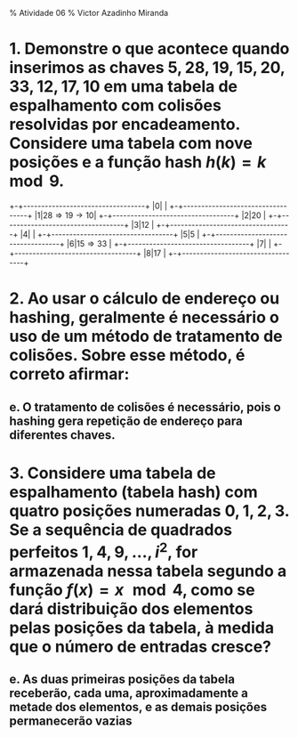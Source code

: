 % Atividade 06
% Victor Azadinho Miranda

# 1. Demonstre o que acontece quando inserimos as chaves $5, 28, 19, 15, 20, 33, 12, 17, 10$ em uma tabela de espalhamento com colisões resolvidas por encadeamento. Considere uma tabela com nove posições e a função hash $h(k) = k \mod 9$.

+-+----------------------------------+
|0|                                  |
+-+----------------------------------+
|1|$28 \Rightarrow 19 \rightarrow 10$|
+-+----------------------------------+
|2|20                                |
+-+----------------------------------+
|3|12                                |
+-+----------------------------------+
|4|                                  |
+-+----------------------------------+
|5|5                                 |
+-+----------------------------------+
|6|$15 \Rightarrow 33$               |
+-+----------------------------------+
|7|                                  |
+-+----------------------------------+
|8|17                                |
+-+----------------------------------+

# 2. Ao usar o cálculo de endereço ou hashing, geralmente é necessário o uso de um método de tratamento de colisões. Sobre esse método, é correto afirmar:

## e. O tratamento de colisões é necessário, pois o hashing gera repetição de endereço para diferentes chaves.

# 3. Considere uma tabela de espalhamento (tabela hash) com quatro posições numeradas $0, 1, 2, 3$. Se a sequência de quadrados perfeitos $1, 4, 9, ... , i^2$, for armazenada nessa tabela segundo a função $f(x) = x \mod 4$, como se dará distribuição dos elementos pelas posições da tabela, à medida que o número de entradas cresce?

## e. As duas primeiras posições da tabela receberão, cada uma, aproximadamente a metade dos elementos, e as demais posições permanecerão vazias